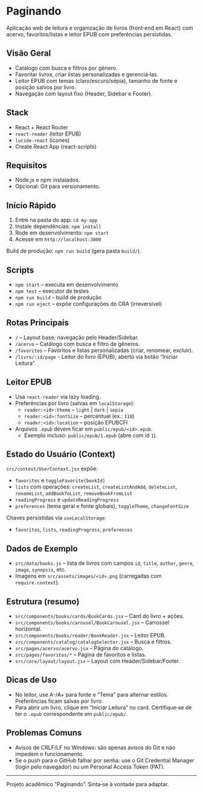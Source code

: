 # Paginando

Aplicação web de leitura e organização de livros (front‑end em React) com acervo, favoritos/listas e leitor EPUB com preferências persistidas.

## Visão Geral

- Catálogo com busca e filtros por gênero.
- Favoritar livros, criar listas personalizadas e gerenciá‑las.
- Leitor EPUB com temas (claro/escuro/sépia), tamanho de fonte e posição salvos por livro.
- Navegação com layout fixo (Header, Sidebar e Footer).

## Stack

- React + React Router
- `react-reader` (leitor EPUB)
- `lucide-react` (ícones)
- Create React App (react-scripts)

## Requisitos

- Node.js e npm instalados.
- Opcional: Git para versionamento.

## Início Rápido

1. Entre na pasta do app: `cd my-app`
2. Instale dependências: `npm install`
3. Rode em desenvolvimento: `npm start`
4. Acesse em `http://localhost:3000`

Build de produção: `npm run build` (gera pasta `build/`).

## Scripts

- `npm start` – executa em desenvolvimento
- `npm test` – executor de testes
- `npm run build` – build de produção
- `npm run eject` – expõe configurações do CRA (irreversível)

## Rotas Principais

- `/` – Layout base; navegação pelo Header/Sidebar.
- `/acervo` – Catálogo com busca e filtro de gêneros.
- `/favoritos` – Favoritos e listas personalizadas (criar, renomear, excluir).
- `/livro/:id/page` – Leitor do livro (EPUB); aberto via botão “Iniciar Leitura”.

## Leitor EPUB

- Usa `react-reader` via lazy loading.
- Preferências por livro (salvas em `localStorage`):
  - `reader:<id>:theme` – `light` | `dark` | `sepia`
  - `reader:<id>:fontSize` – percentual (ex.: `110`)
  - `reader:<id>:location` – posição EPUBCFI
- Arquivos `.epub` devem ficar em `public/epub/<id>.epub`.
  - Exemplo incluso: `public/epub/1.epub` (abre com id `1`).

## Estado do Usuário (Context)

`src/context/UserContext.jsx` expõe:
- `favorites` e `toggleFavorite(bookId)`
- `lists` com operações: `createList`, `createListAndAdd`, `deleteList`, `renameList`, `addBookToList`, `removeBookFromList`
- `readingProgress` e `updateReadingProgress`
- `preferences` (tema geral e fonte globais), `toggleTheme`, `changeFontSize`

Chaves persistidas via `useLocalStorage`:
- `favorites`, `lists`, `readingProgress`, `preferences`

## Dados de Exemplo

- `src/data/books.js` – lista de livros com campos `id`, `title`, `author`, `genre`, `image`, `synopsis`, etc.
- Imagens em `src/assets/images/<id>.png` (carregadas com `require.context`).

## Estrutura (resumo)

- `src/components/books/cards/BookCards.jsx` – Card do livro + ações.
- `src/components/books/carousel/BookCarousel.jsx` – Carrossel horizontal.
- `src/components/books/reader/BookReader.jsx` – Leitor EPUB.
- `src/components/catalog/catalogSelector.jsx` – Busca e filtros.
- `src/pages/acervo/acervo.jsx` – Página do catálogo.
- `src/pages/favoritos/*` – Página de favoritos e listas.
- `src/core/layout/layout.jsx` – Layout com Header/Sidebar/Footer.

## Dicas de Uso

- No leitor, use A-/A+ para fonte e “Tema” para alternar estilos. Preferências ficam salvas por livro.
- Para abrir um livro, clique em “Iniciar Leitura” no card. Certifique‑se de ter o `.epub` correspondente em `public/epub/`.

## Problemas Comuns

- Avisos de CRLF/LF no Windows: são apenas avisos do Git e não impedem o funcionamento.
- Se o push para o GitHub falhar por senha: use o Git Credential Manager (login pelo navegador) ou um Personal Access Token (PAT).

---

Projeto acadêmico “Paginando”. Sinta‑se à vontade para adaptar.
